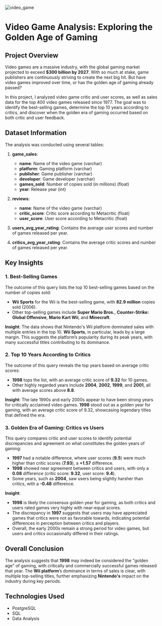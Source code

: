 ![video_game](https://github.com/user-attachments/assets/72a86871-373c-45be-92c5-390a84c0cc31)


# Video Game Analysis: Exploring the Golden Age of Gaming

## Project Overview
Video games are a massive industry, with the global gaming market projected to exceed **$300 billion by 2027**. With so much at stake, game publishers are continuously striving to create the next big hit. But have video games improved over time, or has the golden age of gaming already passed?

In this project, I analyzed video game critic and user scores, as well as sales data for the top 400 video games released since 1977. The goal was to identify the best-selling games, determine the top 10 years according to critics, and discover when the golden era of gaming occurred based on both critic and user feedback.

## Dataset Information
The analysis was conducted using several tables:
1. **game_sales**:
   - **name**: Name of the video game (varchar)
   - **platform**: Gaming platform (varchar)
   - **publisher**: Game publisher (varchar)
   - **developer**: Game developer (varchar)
   - **games_sold**: Number of copies sold (in millions) (float)
   - **year**: Release year (int)

2. **reviews**:
   - **name**: Name of the video game (varchar)
   - **critic_score**: Critic score according to Metacritic (float)
   - **user_score**: User score according to Metacritic (float)

3. **users_avg_year_rating**: Contains the average user scores and number of games released per year.
4. **critics_avg_year_rating**: Contains the average critic scores and number of games released per year.

## Key Insights

### 1. Best-Selling Games
The outcome of this query lists the top 10 best-selling games based on the number of copies sold:
- **Wii Sports** for the Wii is the best-selling game, with **82.9 million** copies sold (2006).
- Other top-selling games include **Super Mario Bros.**, **Counter-Strike: Global Offensive**, **Mario Kart Wii**, and **Minecraft**.

**Insight**: The data shows that Nintendo's Wii platform dominated sales with multiple entries in the top 10. **Wii Sports**, in particular, leads by a large margin. This suggests the platform’s popularity during its peak years, with many successful titles contributing to its dominance.

### 2. Top 10 Years According to Critics
The outcome of this query reveals the top years based on average critic scores:
- **1998** tops the list, with an average critic score of **9.32** for 10 games.
- Other highly regarded years include **2004**, **2002**, **1999**, and **2001**, all with average scores above **8.8**.

**Insight**: The late 1990s and early 2000s appear to have been strong years for critically acclaimed video games. **1998** stood out as a golden year for gaming, with an average critic score of 9.32, showcasing legendary titles that defined the era.

### 3. Golden Era of Gaming: Critics vs Users
This query compares critic and user scores to identify potential discrepancies and agreement on what constitutes the golden years of gaming:
- **1997** had a notable difference, where user scores (**9.5**) were much higher than critic scores (**7.93**), a **+1.57** difference.
- **1998** showed near agreement between critics and users, with only a **0.08** difference (critic score: **9.32**, user score: **9.4**).
- Some years, such as **2004**, saw users being slightly harsher than critics, with a **-0.48** difference.

**Insight**: 
- **1998** is likely the consensus golden year for gaming, as both critics and users rated games very highly with near-equal scores.
- The discrepancy in **1997** suggests that users may have appreciated games that critics were not as favorable towards, indicating potential differences in perception between critics and players.
- Overall, the early 2000s remain a strong period for video games, but users and critics occasionally differed in their ratings.

## Overall Conclusion
The analysis suggests that **1998** may indeed be considered the "golden age" of gaming, with critically and commercially successful games released that year. The **Wii platform**’s dominance in terms of sales is clear, with multiple top-selling titles, further emphasizing **Nintendo's** impact on the industry during key periods.

## Technologies Used
- PostgreSQL
- SQL
- Data Analysis
